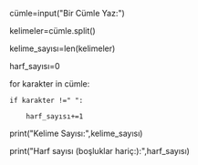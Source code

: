 cümle=input("Bir Cümle Yaz:")

kelimeler=cümle.split()

kelime_sayısı=len(kelimeler)

harf_sayısı=0

for karakter in cümle:

    if karakter !=" ":

        harf_sayısı+=1

print("Kelime Sayısı:",kelime_sayısı)


print("Harf sayısı (boşluklar hariç:):",harf_sayısı)

